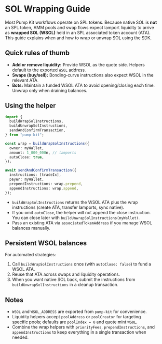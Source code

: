 # SOL Wrapping Guide

Most Pump Kit workflows operate on SPL tokens. Because native SOL is **not** an SPL token, AMM pools and swap flows expect lamport liquidity to arrive as **wrapped SOL (WSOL)** held in an SPL associated token account (ATA). This guide explains when and how to wrap or unwrap SOL using the SDK.

## Quick rules of thumb

- **Add or remove liquidity:** Provide WSOL as the quote side. Helpers default to the exported `WSOL` address.
- **Swaps (buy/sell):** Bonding-curve instructions also expect WSOL in the relevant ATA.
- **Bots:** Maintain a funded WSOL ATA to avoid opening/closing each time. Unwrap only when draining balances.

## Using the helper

```typescript
import {
  buildWrapSolInstructions,
  buildUnwrapSolInstructions,
  sendAndConfirmTransaction,
} from "pump-kit";

const wrap = buildWrapSolInstructions({
  owner: myWallet,
  amount: 1_000_000n, // lamports
  autoClose: true,
});

await sendAndConfirmTransaction({
  instructions: [tradeIx],
  payer: myWallet,
  prependInstructions: wrap.prepend,
  appendInstructions: wrap.append,
});
```

- `buildWrapSolInstructions` returns the WSOL ATA plus the wrap instructions (create ATA, transfer lamports, sync native).
- If you omit `autoClose`, the helper will not append the close instruction. You can close later with `buildUnwrapSolInstructions(myWallet)`.
- Pass an existing ATA via `associatedTokenAddress` if you manage WSOL balances manually.

## Persistent WSOL balances

For automated strategies:

1. Call `buildWrapSolInstructions` once (with `autoClose: false`) to fund a WSOL ATA.
2. Reuse that ATA across swaps and liquidity operations.
3. When you want native SOL back, submit the instructions from `buildUnwrapSolInstructions` in a cleanup transaction.

## Notes

- `WSOL` and `WSOL_ADDRESS` are exported from `pump-kit` for convenience.
- Liquidity helpers accept `poolAddress` or `poolCreator` for targeting specific pools; defaults are `poolIndex = 0` and quote mint `WSOL`.
- Combine the wrap helpers with `priorityFees`, `prependInstructions`, and `appendInstructions` to keep everything in a single transaction when needed.
